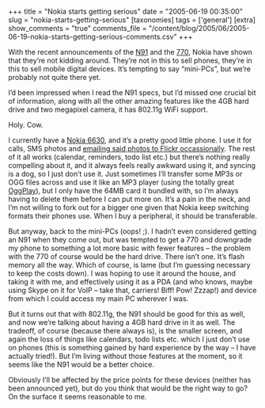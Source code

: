 +++
title = "Nokia starts getting serious"
date = "2005-06-19 00:35:00"
slug = "nokia-starts-getting-serious"
[taxonomies]
tags = ['general']
[extra]
show_comments = "true"
comments_file = "/content/blog/2005/06/2005-06-19-nokia-starts-getting-serious-comments.csv"
+++

With the recent announcements of the [N91](http://www.nokia.com/nseries/index.html?loc=inside,main_n91 "Dire, dire flash-based website") and the [770](http://www.nokia.com/nokia/0,,74866,00.html), Nokia have shown that they’re not kidding around. They’re not in this to sell phones, they’re in this to sell mobile digital devices. It’s tempting to say “mini-PCs”, but we’re probably not quite there yet.

I’d been impressed when I read the N91 specs, but I’d missed one crucial bit of information, along with all the other amazing features like the 4GB hard drive and two megapixel camera, it has 802.11g WiFi support.

Holy. Cow.

I currently have a [Nokia 6630](http://nokia.com/nokia/0,1522,,00.html?orig=/phones/6630), and it’s a pretty good little phone. I use it for calls, SMS photos and [emailing said photos to Flickr occassionally](http://flickr.com/photos/pip/18568820/ "Bath Cathedral taken by a Nokia 6630"). The rest of it all works (calendar, reminders, todo list etc.) but there’s nothing really compelling about it, and it always feels really awkward using it, and syncing is a dog, so I just don’t use it. Just sometimes I’ll transfer some MP3s or OGG files across and use it like an MP3 player (using the totally great [OggPlay](http://symbianoggplay.sourceforge.net/)), but I only have the 64MB card it bundled with, so I’m always having to delete them before I can put more on. It’s a pain in the neck, and I’m not willing to fork out for a bigger one given that Nokia keep switching formats their phones use. When I buy a peripheral, it should be transferable.

But anyway, back to the mini-PCs (oops! ;). I hadn’t even considered getting an N91 when they come out, but was tempted to get a 770 and downgrade my phone to something a lot more basic with fewer features – the problem with the 770 of course would be the hard drive. There isn’t one. It’s flash memory all the way. Which of course, is lame (but I’m guessing necessary to keep the costs down). I was hoping to use it around the house, and taking it with me, and effectively using it as a PDA (and who knows, maybe using Skype on it for VoIP – take that, carriers! Biff! Pow! Zzzap!) and device from which I could access my main PC wherever I was.

But it turns out that with 802.11g, the N91 should be good for this as well, and now we’re talking about having a 4GB hard drive in it as well. The tradeoff, of course (because there always is), is the smaller screen, and again the loss of things like calendars, todo lists etc. which I just don’t use on phones (this is something gained by hard experience by the way – I have actually tried!). But I’m living without those features at the moment, so it seems like the N91 would be a better choice.

Obviously I’ll be affected by the price points for these devices (neither has been announced yet), but do you think that would be the right way to go? On the surface it seems reasonable to me.
